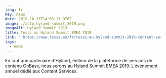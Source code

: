 ```yaml
---
lang: fr
key: news
date: 2019-10-31T14:58:13.976Z
image: ./actu_hyland_summit_2019.png
imageAlt: Hyland Summit 2019
title: Tessi au Hyland Summit EMEA 2019
link: ' https://www.tessi.eu/fr/tessi-au-hyland-summit-2019-content-services/'
tags:
  - news
---
```


En tant que partenaire d'Hyland, éditeur de la plateforme de services de contenu OnBase, nous serons au Hyland Summit EMEA 2019. L'événement annuel dédié aux Content Services.
